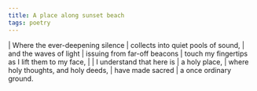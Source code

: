 ```yaml
---
title: A place along sunset beach
tags: poetry
---
```


| Where the ever-deepening silence
| collects into quiet pools of sound,
| and the waves of light
| issuing from far-off beacons
| touch my fingertips as I lift them to my face,
|
| I understand that here is
| a holy place,
| where holy thoughts, and holy deeds,
| have made sacred
| a once ordinary ground.
